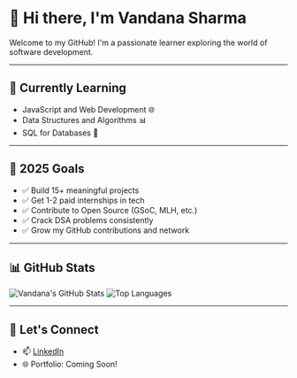 # 👋 Hi there, I'm Vandana Sharma

Welcome to my GitHub! I'm a passionate learner exploring the world of software development.

---

## 🌱 Currently Learning

- JavaScript and Web Development 🌐
- Data Structures and Algorithms 📊
- SQL for Databases 💾

---

## 🎯 2025 Goals

- ✅ Build 15+ meaningful projects
- ✅ Get 1-2 paid internships in tech
- ✅ Contribute to Open Source (GSoC, MLH, etc.)
- ✅ Crack DSA problems consistently
- ✅ Grow my GitHub contributions and network

---

## 📊 GitHub Stats

![Vandana's GitHub Stats](https://github-readme-stats.vercel.app/api?username=vandanasharma&show_icons=true&theme=radical)
![Top Languages](https://github-readme-stats.vercel.app/api/top-langs/?username=vandanasharma&layout=compact&theme=radical)

---

## 💬 Let's Connect

- 📫 [LinkedIn](https://www.linkedin.com/in/vandana-sharma-2baba6205/)
- 🌐 Portfolio: Coming Soon!

<!--
**VandanaSh178/VandanaSh178** is a ✨ _special_ ✨ repository because its `README.md` (this file) appears on your GitHub profile.

Here are some ideas to get you started:

- 🔭 I’m currently working on ...
- 🌱 I’m currently learning ...
- 👯 I’m looking to collaborate on ...
- 🤔 I’m looking for help with ...
- 💬 Ask me about ...
- 📫 How to reach me: ...
- 😄 Pronouns: ...
- ⚡ Fun fact: ...
-->

